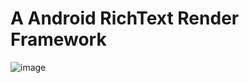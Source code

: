 # A Android RichText Render Framework
![image](https://github.com/ButBueatiful/dotvim/raw/master/screenshots/vim-screenshot.jpg)
